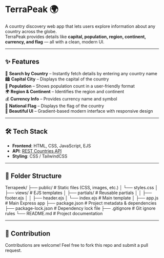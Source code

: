 # TerraPeak 🌍
A country discovery web app that lets users explore information about any country across the globe.  
TerraPeak provides details like **capital, population, region, continent, currency, and flag** — all with a clean, modern UI.

---

## ✨ Features
🔎 **Search by Country** – Instantly fetch details by entering any country name  
🏙️ **Capital City** – Displays the capital of the country  
👥 **Population** – Shows population count in a user-friendly format  
🌍 **Region & Continent** – Identifies the region and continent  
💰 **Currency Info** – Provides currency name and symbol  
🚩 **National Flag** – Displays the flag of the country  
🎨 **Beautiful UI** – Gradient-based modern interface with responsive design  

---

## 🛠️ Tech Stack
- **Frontend**: HTML, CSS, JavaScript, EJS 
- **API**: [REST Countries API](https://restcountries.com/)  
- **Styling**: CSS / TailwindCSS  

---

## 📂 Folder Structure
Terrapeek/
├── public/             # Static files (CSS, images, etc.)
│   └── styles.css
│
├── views/              # EJS templates
│   ├── partials/       # Reusable partials
│   │   ├── footer.ejs
│   │   ├── header.ejs
│   └── index.ejs       # Main template
│
├── app.js              # Main Express app
├── package.json        # Project metadata & dependencies
├── package-lock.json   # Dependency lock file
├── .gitignore          # Git ignore rules
└── README.md           # Project documentation

---

## 🙌 Contribution
Contributions are welcome! Feel free to fork this repo and submit a pull request.
